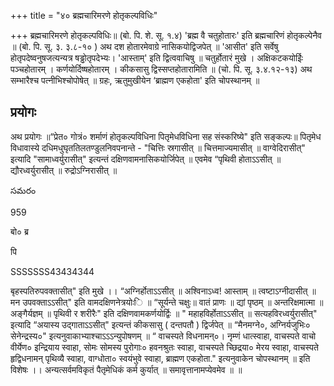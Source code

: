 +++
title = "४० ब्रह्मचारिमरणे होतृकल्पविधिः"

+++
ब्रह्मचारिमरणे होतृकल्पविधिः॥ (बो. पि. शे. सू. १.४) 'ब्रह्म वै चतुहोतारः' इति ब्रह्मचारिणं होतृकल्पेनैव ॥ (बो. पि. सू. ३. ३.८-१० ) अथ दश होतारमेवाग्रे नासिकयोद्विजपेत् ॥ 'आसीत' इति सर्वेषु होतृपदेष्वनुषजत्यन्यत्र षड्ढोतृपदेभ्यः। 'आस्ताम्' इति द्वित्ववाचिषु ॥ चतुर्होतारं मुखे । अक्षिकटकयोईिः पञ्चहोतारम् । कर्णयोर्दिष्षहोतारम् । कीकसासु द्विस्सप्तहोतारामिति ॥ (चो. पि. सू. ३.४.१२-१३) अथ सम्भारैश्च पत्नीभिश्चोपोषेत् ॥ ग्रहः, ऋतुमुखीयेन ‘ब्राह्मण एकहोता' इति चोपस्थानम् ॥
## प्रयोगः
अथ प्रयोगः ॥“प्रेत० गोत्रं० शर्माणं होतृकल्पविधिना पितृमेधविधिना सह संस्करिष्ये" इति सङ्कल्पः॥ पितृमेध विधावास्ये दधिमधुघृततिलतण्डुलनिवपनान्ते - "चित्तिः स्रगासीत् ॥ चित्तमाज्यमासीत् ॥ वाग्वेदिरासीत्" इत्यादि "सामाध्वर्युरासीत्" इत्यन्तं दक्षिणवामनासिकयोर्जिपेत् ॥ एवमेव “पृथिवी होताऽऽसीत् ॥ द्यौरध्वर्युरासीत् ॥ रुद्रोऽग्निरासीत् ॥

సమరం

959

बो० ब्र

पि

SSSSSSS43434344

बृहस्पतिरुपवक्तासीत्" इति मुखे ।। “अग्निर्होताऽऽसीत् ॥ अश्विनाऽध्व! आस्ताम् ॥ त्वष्टाऽग्नीदासीत् ॥ मन उपवक्ताऽऽसीत्" इति वामदक्षिणनेत्रयोःि ॥ “सूर्यन्ते चक्षुः॥ वातं प्राणः ॥ द्यां पृष्ठम् ॥ अन्तरिक्षमात्मा ॥ अङ्गैर्यज्ञम् ॥ पृथिवी र शरीरैः" इति दक्षिणवामकर्णयोर्द्विः ॥ " महाहविर्होताऽऽसीत् ॥ सत्यहविरध्वर्युरासीत्" इत्यादि “अयास्य उद्गाताऽऽसीत्" इत्यन्तं कीकसासु ( दन्तपतौ ) द्विर्जपेत् ॥ “मैनमग्ने०, अग्निर्यजुभिः० सेनेन्द्रस्य०" इत्यनुवाकाभ्याश्चाऽऽऽन्युपोषणम् ॥ “ वाचस्पते विधनामन्०। नृम्णं धात्स्वाहा, वाचस्पते वाचो वीर्येण० इन्द्रियाय स्वाहा, सोमः सोमस्य पुरोगाः० हवनश्रुतः स्वाहा, वाचस्पते च्छिद्रया० मेरय स्वाहा, वाचस्पते हृद्विधनामन् पृथिव्यै स्वाहा, वाग्धोता० स्वयंभुवे स्वाहा, ब्राह्मण एकहोता." इत्यनुवाकेन चोपस्थानम् ॥ इति विशेषः ।। अन्यत्सर्वमविकृतं पैतृमेधिकं कर्म कुर्यात् ॥ समावृत्तानामप्येवमेव ॥ ॥